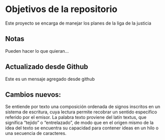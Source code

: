 # Objetivos de la repositorio

Este proyecto se encarga de manejar los planes de la liga de la justicia


## Notas
Pueden hacer lo que quieran...

## Actualizado desde Github
Este es un mensaje agregado desde github


## Cambios nuevos:

Se entiende por texto una composición ordenada de signos inscritos en un sistema de escritura, cuya lectura permite recobrar un sentido específico referido por el emisor. La palabra texto proviene del latín textus, que significa “tejido” o “entrelazado”, de modo que en el origen mismo de la idea del texto se encuentra su capacidad para contener ideas en un hilo o una secuencia de caracteres.